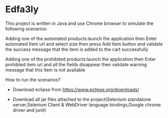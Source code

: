 # Edfa3ly
This project is written in Java and use Chrome browser to simulate the following scenarios:

Adding one of the automated products:launch the application then Enter automated Item url and select size then press Add Item button and validate the success message that the item is added to the cart successfully

Adding one of the prohibited products:launch the application then Enter prohibted item url and all the fields disappear then validate warning message that this item is not available

How to run the scenarios?

- Download eclipse from https://www.eclipse.org/downloads/

- Download all jar files attached to the project(Selenium standalone server,Selenium Client & WebDriver language bindings,Google chrome driver and junit)



